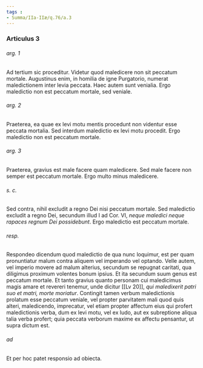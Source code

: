 ```yaml
---
tags : 
- Summa/IIa-IIæ/q.76/a.3
---
```


### Articulus 3

###### arg. 1
Ad tertium sic proceditur. Videtur quod maledicere non sit peccatum mortale. Augustinus enim, in homilia de igne Purgatorio, numerat maledictionem inter levia peccata. Haec autem sunt venialia. Ergo maledictio non est peccatum mortale, sed veniale.

###### arg. 2
Praeterea, ea quae ex levi motu mentis procedunt non videntur esse peccata mortalia. Sed interdum maledictio ex levi motu procedit. Ergo maledictio non est peccatum mortale.

###### arg. 3
Praeterea, gravius est male facere quam maledicere. Sed male facere non semper est peccatum mortale. Ergo multo minus maledicere.

###### s. c.
Sed contra, nihil excludit a regno Dei nisi peccatum mortale. Sed maledictio excludit a regno Dei, secundum illud I ad Cor. VI, *neque maledici neque rapaces regnum Dei possidebunt*. Ergo maledictio est peccatum mortale.

###### resp.
Respondeo dicendum quod maledictio de qua nunc loquimur, est per quam pronuntiatur malum contra aliquem vel imperando vel optando. Velle autem, vel imperio movere ad malum alterius, secundum se repugnat caritati, qua diligimus proximum volentes bonum ipsius. Et ita secundum suum genus est peccatum mortale. Et tanto gravius quanto personam cui maledicimus magis amare et revereri tenemur, unde dicitur [[Lv 20]], *qui maledixerit patri suo et matri, morte moriatur*. Contingit tamen verbum maledictionis prolatum esse peccatum veniale, vel propter parvitatem mali quod quis alteri, maledicendo, imprecatur, vel etiam propter affectum eius qui profert maledictionis verba, dum ex levi motu, vel ex ludo, aut ex subreptione aliqua talia verba profert; quia peccata verborum maxime ex affectu pensantur, ut supra dictum est.

###### ad 
Et per hoc patet responsio ad obiecta.

